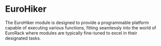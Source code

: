 # EuroHiker
The EuroHiker module is designed to provide a programmable platform capable of executing various functions, fitting seamlessly into the world of EuroRack where modules are typically fine-tuned to excel in their designated tasks.
